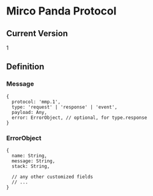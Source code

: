 # Mirco Panda Protocol

## Current Version

1

## Definition

### Message

```ecmascript 6
{
  protocol: 'mmp.1',
  type: 'request' | 'response' | 'event',
  payload: Any,
  error: ErrorObject, // optional, for type.response
}
```

### ErrorObject
```ecmascript 6
{
  name: String,
  message: String,
  stack: String,
  
  // any other customized fields
  // ...
}
```